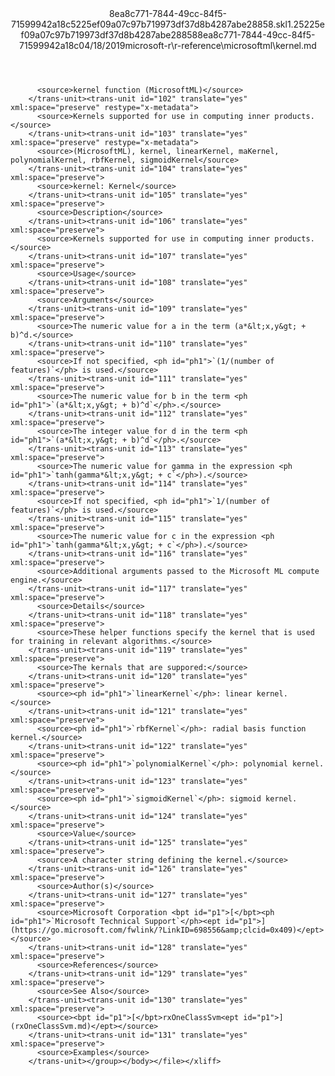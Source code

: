 <?xml version="1.0"?><xliff version="1.2" xmlns="urn:oasis:names:tc:xliff:document:1.2" xmlns:xsi="http://www.w3.org/2001/XMLSchema-instance" xsi:schemaLocation="urn:oasis:names:tc:xliff:document:1.2 xliff-core-1.2-transitional.xsd"><file datatype="xml" original="kernel.md" source-language="en-US" target-language="en-US"><header><tool tool-id="mdxliff" tool-name="mdxliff" tool-version="1.0-d1654b2" tool-company="Microsoft" /><xliffext:skl_file_name xmlns:xliffext="urn:microsoft:content:schema:xliffextensions">8ea8c771-7844-49cc-84f5-71599942a18c5225ef09a07c97b719973df37d8b4287abe28858.skl</xliffext:skl_file_name><xliffext:version xmlns:xliffext="urn:microsoft:content:schema:xliffextensions">1.2</xliffext:version><xliffext:ms.openlocfilehash xmlns:xliffext="urn:microsoft:content:schema:xliffextensions">5225ef09a07c97b719973df37d8b4287abe28858</xliffext:ms.openlocfilehash><xliffext:ms.sourcegitcommit xmlns:xliffext="urn:microsoft:content:schema:xliffextensions">8ea8c771-7844-49cc-84f5-71599942a18c</xliffext:ms.sourcegitcommit><xliffext:ms.lasthandoff xmlns:xliffext="urn:microsoft:content:schema:xliffextensions">04/18/2019</xliffext:ms.lasthandoff><xliffext:ms.openlocfilepath xmlns:xliffext="urn:microsoft:content:schema:xliffextensions">microsoft-r\r-reference\microsoftml\kernel.md</xliffext:ms.openlocfilepath></header><body><group id="content" extype="content"><trans-unit id="101" translate="yes" xml:space="preserve" restype="x-metadata">
          <source>kernel function (MicrosoftML)</source>
        </trans-unit><trans-unit id="102" translate="yes" xml:space="preserve" restype="x-metadata">
          <source>Kernels supported for use in computing inner products.</source>
        </trans-unit><trans-unit id="103" translate="yes" xml:space="preserve" restype="x-metadata">
          <source>(MicrosoftML), kernel, linearKernel, maKernel, polynomialKernel, rbfKernel, sigmoidKernel</source>
        </trans-unit><trans-unit id="104" translate="yes" xml:space="preserve">
          <source>kernel: Kernel</source>
        </trans-unit><trans-unit id="105" translate="yes" xml:space="preserve">
          <source>Description</source>
        </trans-unit><trans-unit id="106" translate="yes" xml:space="preserve">
          <source>Kernels supported for use in computing inner products.</source>
        </trans-unit><trans-unit id="107" translate="yes" xml:space="preserve">
          <source>Usage</source>
        </trans-unit><trans-unit id="108" translate="yes" xml:space="preserve">
          <source>Arguments</source>
        </trans-unit><trans-unit id="109" translate="yes" xml:space="preserve">
          <source>The numeric value for a in the term (a*&lt;x,y&gt; + b)^d.</source>
        </trans-unit><trans-unit id="110" translate="yes" xml:space="preserve">
          <source>If not specified, <ph id="ph1">`(1/(number of features)`</ph> is used.</source>
        </trans-unit><trans-unit id="111" translate="yes" xml:space="preserve">
          <source>The numeric value for b in the term <ph id="ph1">`(a*&lt;x,y&gt; + b)^d`</ph>.</source>
        </trans-unit><trans-unit id="112" translate="yes" xml:space="preserve">
          <source>The integer value for d in the term <ph id="ph1">`(a*&lt;x,y&gt; + b)^d`</ph>.</source>
        </trans-unit><trans-unit id="113" translate="yes" xml:space="preserve">
          <source>The numeric value for gamma in the expression <ph id="ph1">`tanh(gamma*&lt;x,y&gt; + c`</ph>).</source>
        </trans-unit><trans-unit id="114" translate="yes" xml:space="preserve">
          <source>If not specified, <ph id="ph1">`1/(number of features)`</ph> is used.</source>
        </trans-unit><trans-unit id="115" translate="yes" xml:space="preserve">
          <source>The numeric value for c in the expression <ph id="ph1">`tanh(gamma*&lt;x,y&gt; + c`</ph>).</source>
        </trans-unit><trans-unit id="116" translate="yes" xml:space="preserve">
          <source>Additional arguments passed to the Microsoft ML compute engine.</source>
        </trans-unit><trans-unit id="117" translate="yes" xml:space="preserve">
          <source>Details</source>
        </trans-unit><trans-unit id="118" translate="yes" xml:space="preserve">
          <source>These helper functions specify the kernel that is used for training in relevant algorithms.</source>
        </trans-unit><trans-unit id="119" translate="yes" xml:space="preserve">
          <source>The kernals that are suppored:</source>
        </trans-unit><trans-unit id="120" translate="yes" xml:space="preserve">
          <source><ph id="ph1">`linearKernel`</ph>: linear kernel.</source>
        </trans-unit><trans-unit id="121" translate="yes" xml:space="preserve">
          <source><ph id="ph1">`rbfKernel`</ph>: radial basis function kernel.</source>
        </trans-unit><trans-unit id="122" translate="yes" xml:space="preserve">
          <source><ph id="ph1">`polynomialKernel`</ph>: polynomial kernel.</source>
        </trans-unit><trans-unit id="123" translate="yes" xml:space="preserve">
          <source><ph id="ph1">`sigmoidKernel`</ph>: sigmoid kernel.</source>
        </trans-unit><trans-unit id="124" translate="yes" xml:space="preserve">
          <source>Value</source>
        </trans-unit><trans-unit id="125" translate="yes" xml:space="preserve">
          <source>A character string defining the kernel.</source>
        </trans-unit><trans-unit id="126" translate="yes" xml:space="preserve">
          <source>Author(s)</source>
        </trans-unit><trans-unit id="127" translate="yes" xml:space="preserve">
          <source>Microsoft Corporation <bpt id="p1">[</bpt><ph id="ph1">`Microsoft Technical Support`</ph><ept id="p1">](https://go.microsoft.com/fwlink/?LinkID=698556&amp;clcid=0x409)</ept></source>
        </trans-unit><trans-unit id="128" translate="yes" xml:space="preserve">
          <source>References</source>
        </trans-unit><trans-unit id="129" translate="yes" xml:space="preserve">
          <source>See Also</source>
        </trans-unit><trans-unit id="130" translate="yes" xml:space="preserve">
          <source><bpt id="p1">[</bpt>rxOneClassSvm<ept id="p1">](rxOneClassSvm.md)</ept></source>
        </trans-unit><trans-unit id="131" translate="yes" xml:space="preserve">
          <source>Examples</source>
        </trans-unit></group></body></file></xliff>